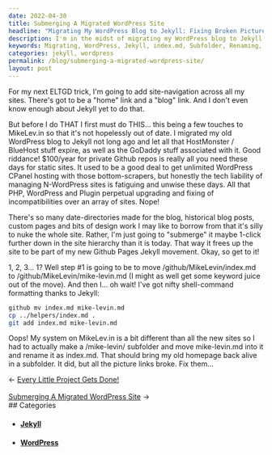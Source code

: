 ```yaml
---
date: 2022-04-30
title: Submerging A Migrated WordPress Site
headline: "Migrating My WordPress Blog to Jekyll: Fixing Broken Picture Links Along the Way"
description: I'm in the midst of migrating my WordPress blog to Jekyll and am running into a few issues. I'm moving the index.md file, making a subfolder, and renaming the file to index.md. While I've brought my old homepage back to life, I'm now dealing with broken picture links that I must fix. Follow my journey as I work through this process.
keywords: Migrating, WordPress, Jekyll, index.md, Subfolder, Renaming, Broken Picture Links, Site Hierarchy, Shell Commands, Homepage, Fixing
categories: jekyll, wordpress
permalink: /blog/submerging-a-migrated-wordpress-site/
layout: post
---
```



For my next ELTGD trick, I'm going to add site-navigation across all my sites.
There's got to be a "home" link and a "blog" link. And I don't even know enough
about Jekyll yet to do that.

But before I do THAT I first must do THIS... this being a few touches to
MikeLev.in so that it's not hopelessly out of date. I migrated my old WordPress
blog to Jekyll not long ago and let all that HostMonster / BlueHost stuff
expire, as well as the GoDaddy stuff associated with it. Good riddance!
$100/year for private Github repos is really all you need these days for static
sites. It used to be a good deal to get unlimited WordPress CPanel hosting with
those bottom-scrapers, but honestly the tech liability of managing N-WordPress
sites is fatiguing and unwise these days. All that PHP, WordPress and Plugin
perpetual upgrading and fixing of incompatibilities over an array of sites.
Nope!

There's so many date-directories made for the blog, historical blog posts,
custom pages and bits of design work I may like to borrow from that it's silly
to nuke the whole site. Rather, I'm just going to "submerge" it maybe 1-click
further down in the site hierarchy than it is today. That way it frees up the
site to be part of my new Github Pages Jekyll movement. Okay, so get to it!

1, 2, 3... 1? Well step #1 is going to be to move /github/MikeLevin/index.md to
/github/MikeLevin/mike-levin.md (I might as well get some keyword juice out of
the move). And then I... oh wait! I've got nifty shell-command formatting
thanks to Jekyll:

```bash
github mv index.md mike-levin.md
cp ../helpers/index.md .
git add index.md mike-levin.md
```

Oops! My system on MikeLev.in is a bit different than all the new sites so I
had to actually make a /mike-levin/ subfolder and move mike-levin.md into it
and rename it as index.md. That should bring my old homepage back alive in a
subfolder. It did, but all the picture links broke. Fix them...


<div class="arrow-links"><div class="post-nav-prev"><span class="arrow">&larr;&nbsp;</span><a href="/blog/every-little-project-gets-done/">Every Little Project Gets Done!</a></div> &nbsp; <div class="post-nav-next"><a href="/blog/submerging-a-migrated-wordpress-site/">Submerging A Migrated WordPress Site</a><span class="arrow">&nbsp;&rarr;</span></div></div>
## Categories

<ul>
<li><h4><a href='/jekyll/'>Jekyll</a></h4></li>
<li><h4><a href='/wordpress/'>WordPress</a></h4></li></ul>